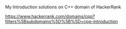 
My Introduction solutions on C++ domain of HackerRank 

https://www.hackerrank.com/domains/cpp?filters%5Bsubdomains%5D%5B%5D=cpp-introduction
